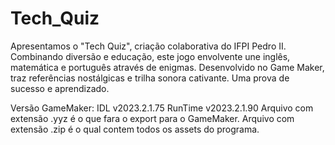 # Tech_Quiz
Apresentamos o "Tech Quiz", criação colaborativa do IFPI Pedro II. Combinando diversão e educação, este jogo envolvente une inglês, matemática e português através de enigmas. Desenvolvido no Game Maker, traz referências nostálgicas e trilha sonora cativante. Uma prova de sucesso e aprendizado.

Versão GameMaker: IDL v2023.2.1.75 RunTime v2023.2.1.90
Arquivo com extensão .yyz é o que fara o export para o GameMaker.
Arquivo com extensão .zip é o qual contem todos os assets do programa.
